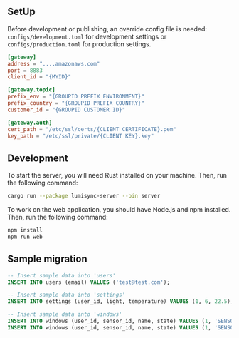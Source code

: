 ## SetUp

Before development or publishing, an override config file is needed:
`configs/development.toml` for development settings or
`configs/production.toml` for production settings.

```toml
[gateway]
address = "....amazonaws.com"
port = 8883
client_id = "{MYID}"

[gateway.topic]
prefix_env = "{GROUPID PREFIX ENVIRONMENT}"
prefix_country = "{GROUPID PREFIX COUNTRY}"
customer_id = "{GROUPID CUSTOMER ID}"

[gateway.auth]
cert_path = "/etc/ssl/certs/{CLIENT CERTIFICATE}.pem"
key_path = "/etc/ssl/private/{CLIENT KEY}.key"
```

## Development

To start the server, you will need Rust installed on your machine. Then, run the
following command:

```bash
cargo run --package lumisync-server --bin server
```

To work on the web application, you should have Node.js and npm installed. Then,
run the following command:

```bash
npm install
npm run web
```

## Sample migration

```sql
-- Insert sample data into 'users'
INSERT INTO users (email) VALUES ('test@test.com');

-- Insert sample data into 'settings'
INSERT INTO settings (user_id, light, temperature) VALUES (1, 6, 22.5);

-- Insert sample data into 'windows'
INSERT INTO windows (user_id, sensor_id, name, state) VALUES (1, 'SENSOR01', 'Living Room', 0);
INSERT INTO windows (user_id, sensor_id, name, state) VALUES (1, 'SENSOR02', 'Balcony', 0);
```